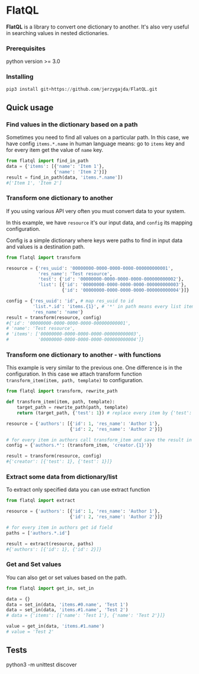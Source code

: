 # FlatQL

**FlatQL** is a library to convert one dictionary to another. It's also very useful in searching values in nested dictionaries.

### Prerequisites

python version >= 3.0

### Installing

```python
pip3 install git+https://github.com/jerzygajda/FlatQL.git
```

## Quick usage

### Find values in the dictionary based on a path

Sometimes you need to find all values on a particular path.
In this case, we have config `items.*.name` in human language means: go to `items` key and for every item get the value of `name` key.

```python
from flatql import find_in_path 
data = {'items': [{'name': 'Item 1'},
                  {'name': 'Item 2'}]}
result = find_in_path(data, 'items.*.name'])
#['Item 1', 'Item 2']
```

### Transform one dictionary to another 

If you using various API very often you must convert data to your system.

In this example, we have `resource` it's our input data, and `config` its mapping configuration.

Config is a simple dictionary where keys were paths to find in input data and values is a destination path.

```python
from flatql import transform

resource = {'res_uuid': '00000000-0000-0000-0000-000000000001',
            'res_name': 'Test resource',
            'test': {'id': '00000000-0000-0000-0000-000000000002'},
            'list': [{'id': '00000000-0000-0000-0000-000000000003'},
                     {'id': '00000000-0000-0000-0000-000000000004'}]}

config = {'res_uuid': 'id', # map res_uuid to id
          'list.*.id': 'items.{1}', # '*' in path means every list item, {1} in target is index of key from path parts
          'res_name': 'name'}
result = transform(resource, config)
#{'id': '00000000-0000-0000-0000-000000000001',
# 'name': 'Test resource',
# 'items': ['00000000-0000-0000-0000-000000000003',
#           '00000000-0000-0000-0000-000000000004']}
```

### Transform one dictionary to another - with functions

This example is very similar to the previous one. One difference is in the configuration.
In this case we attach transform function `transform_item(item, path, template)` to configuration.

```python
from flatql import transform, rewrite_path

def transform_item(item, path, template):
    target_path = rewrite_path(path, template)
    return (target_path, {'test': 1}) # replace every item by {'test': 1}

resource = {'authors': [{'id': 1, 'res_name': 'Author 1'},
                        {'id': 2, 'res_name': 'Author 2'}]}

# for every item in authors call transform_item and save the result in creator
config = {'authors.*': (transform_item, 'creator.{1}')}

result = transform(resource, config)
#{'creator': [{'test': 1}, {'test': 1}]}
```

### Extract some data from dictionary/list

To extract only specified data you can use extract function

```python
from flatql import extract

resource = {'authors': [{'id': 1, 'res_name': 'Author 1'},
                        {'id': 2, 'res_name': 'Author 2'}]}

# for every item in authors get id field
paths = ['authors.*.id']

result = extract(resource, paths)
#{'authors': [{'id': 1}, {'id': 2}]}
```

### Get and Set values

You can also get or set values based on the path.

```python
from flatql import get_in, set_in

data = {}
data = set_in(data, 'items.#0.name', 'Test 1')
data = set_in(data, 'items.#1.name', 'Test 2')
# data = {'items': [{'name': 'Test 1'}, {'name': 'Test 2'}]}

value = get_in(data, 'items.#1.name')
# value = 'Test 2'

```

## Tests
python3 -m unittest discover
